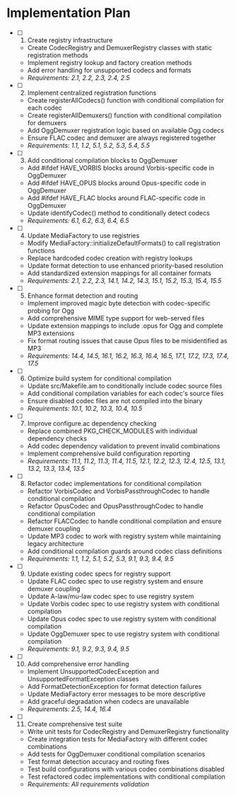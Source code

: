 # Implementation Plan

- [ ] 1. Create registry infrastructure
  - Create CodecRegistry and DemuxerRegistry classes with static registration methods
  - Implement registry lookup and factory creation methods
  - Add error handling for unsupported codecs and formats
  - _Requirements: 2.1, 2.2, 2.3, 2.4, 2.5_

- [ ] 2. Implement centralized registration functions
  - Create registerAllCodecs() function with conditional compilation for each codec
  - Create registerAllDemuxers() function with conditional compilation for demuxers
  - Add OggDemuxer registration logic based on available Ogg codecs
  - Ensure FLAC codec and demuxer are always registered together
  - _Requirements: 1.1, 1.2, 5.1, 5.2, 5.3, 5.4, 5.5_

- [ ] 3. Add conditional compilation blocks to OggDemuxer
  - Add #ifdef HAVE_VORBIS blocks around Vorbis-specific code in OggDemuxer
  - Add #ifdef HAVE_OPUS blocks around Opus-specific code in OggDemuxer
  - Add #ifdef HAVE_FLAC blocks around FLAC-specific code in OggDemuxer
  - Update identifyCodec() method to conditionally detect codecs
  - _Requirements: 6.1, 6.2, 6.3, 6.4, 6.5_

- [ ] 4. Update MediaFactory to use registries
  - Modify MediaFactory::initializeDefaultFormats() to call registration functions
  - Replace hardcoded codec creation with registry lookups
  - Update format detection to use enhanced priority-based resolution
  - Add standardized extension mappings for all container formats
  - _Requirements: 2.1, 2.2, 2.3, 14.1, 14.2, 14.3, 15.1, 15.2, 15.3, 15.4, 15.5_

- [ ] 5. Enhance format detection and routing
  - Implement improved magic byte detection with codec-specific probing for Ogg
  - Add comprehensive MIME type support for web-served files
  - Update extension mappings to include .opus for Ogg and complete MP3 extensions
  - Fix format routing issues that cause Opus files to be misidentified as MP3
  - _Requirements: 14.4, 14.5, 16.1, 16.2, 16.3, 16.4, 16.5, 17.1, 17.2, 17.3, 17.4, 17.5_

- [ ] 6. Optimize build system for conditional compilation
  - Update src/Makefile.am to conditionally include codec source files
  - Add conditional compilation variables for each codec's source files
  - Ensure disabled codec files are not compiled into the binary
  - _Requirements: 10.1, 10.2, 10.3, 10.4, 10.5_

- [ ] 7. Improve configure.ac dependency checking
  - Replace combined PKG_CHECK_MODULES with individual dependency checks
  - Add codec dependency validation to prevent invalid combinations
  - Implement comprehensive build configuration reporting
  - _Requirements: 11.1, 11.2, 11.3, 11.4, 11.5, 12.1, 12.2, 12.3, 12.4, 12.5, 13.1, 13.2, 13.3, 13.4, 13.5_

- [ ] 8. Refactor codec implementations for conditional compilation
  - Refactor VorbisCodec and VorbisPassthroughCodec to handle conditional compilation
  - Refactor OpusCodec and OpusPassthroughCodec to handle conditional compilation  
  - Refactor FLACCodec to handle conditional compilation and ensure demuxer coupling
  - Update MP3 codec to work with registry system while maintaining legacy architecture
  - Add conditional compilation guards around codec class definitions
  - _Requirements: 1.1, 1.2, 5.1, 5.2, 5.3, 9.1, 9.3, 9.4, 9.5_

- [ ] 9. Update existing codec specs for registry support
  - Update FLAC codec spec to use registry system and ensure demuxer coupling
  - Update A-law/mu-law codec spec to use registry system
  - Update Vorbis codec spec to use registry system with conditional compilation
  - Update Opus codec spec to use registry system with conditional compilation
  - Update OggDemuxer spec to use registry system with conditional compilation
  - _Requirements: 9.1, 9.2, 9.3, 9.4, 9.5_

- [ ] 10. Add comprehensive error handling
  - Implement UnsupportedCodecException and UnsupportedFormatException classes
  - Add FormatDetectionException for format detection failures
  - Update MediaFactory error messages to be more descriptive
  - Add graceful degradation when codecs are unavailable
  - _Requirements: 2.5, 14.4, 16.4_

- [ ] 11. Create comprehensive test suite
  - Write unit tests for CodecRegistry and DemuxerRegistry functionality
  - Create integration tests for MediaFactory with different codec combinations
  - Add tests for OggDemuxer conditional compilation scenarios
  - Test format detection accuracy and routing fixes
  - Test build configurations with various codec combinations disabled
  - Test refactored codec implementations with conditional compilation
  - _Requirements: All requirements validation_